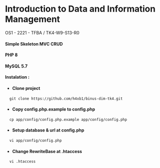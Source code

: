 
# Introduction to Data and Information Management
OS1 - 2221 - TFBA / TK4-W9-S13-R0

#### Simple Skeleton MVC CRUD
#### PHP 8
#### MySQL 5.7

#### Instalation :

- #### Clone project

```http
  git clone https://github.com/h4xb1/binus-dim-tk4.git
```

- #### Copy config.php.example to config.php

```http
  cp app/config/config.php.example app/config/config.php
```

- #### Setup database & url at config.php
```http
  vi app/config/config.php
```

- #### Change RewriteBase at .htaccess
```http
  vi .htaccess
```
